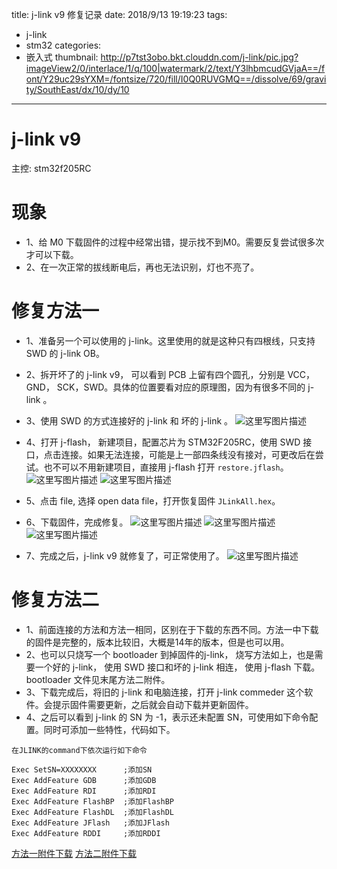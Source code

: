 title: j-link v9 修复记录
date: 2018/9/13 19:19:23
tags:
- j-link
- stm32
categories:
- 嵌入式
thumbnail:
http://p7tst3obo.bkt.clouddn.com/j-link/pic.jpg?imageView2/0/interlace/1/q/100|watermark/2/text/Y3lhbmcudGVjaA==/font/Y29uc29sYXM=/fontsize/720/fill/I0Q0RUVGMQ==/dissolve/69/gravity/SouthEast/dx/10/dy/10
---

# j-link v9
主控: stm32f205RC

# 现象
- 1、给 M0 下载固件的过程中经常出错，提示找不到M0。需要反复尝试很多次才可以下载。
- 2、在一次正常的拔线断电后，再也无法识别，灯也不亮了。

<!-- more -->

# 修复方法一
- 1、准备另一个可以使用的 j-link。这里使用的就是这种只有四根线，只支持 SWD 的 j-link OB。
- 2、拆开坏了的 j-link v9， 可以看到 PCB 上留有四个圆孔，分别是 VCC，GND， SCK，SWD。具体的位置要看对应的原理图，因为有很多不同的 j-link 。
- 3、使用 SWD 的方式连接好的 j-link 和 坏的 j-link 。
![这里写图片描述](http://p7tst3obo.bkt.clouddn.com/j-link/pic.jpg?imageView2/0/interlace/1/q/100|watermark/2/text/Y3lhbmcudGVjaA==/font/Y29uc29sYXM=/fontsize/720/fill/I0Q0RUVGMQ==/dissolve/69/gravity/SouthEast/dx/10/dy/10)

- 4、打开 j-flash， 新建项目，配置芯片为 STM32F205RC，使用 SWD 接口，点击连接。如果无法连接，可能是上一部四条线没有接对，可更改后在尝试。也不可以不用新建项目，直接用 j-flash 打开 `restore.jflash`。
![这里写图片描述](http://p7tst3obo.bkt.clouddn.com/j-link/new.png?imageView2/0/interlace/1/q/100|watermark/2/text/Y3lhbmcudGVjaA==/font/Y29uc29sYXM=/fontsize/720/fill/I0Q0RUVGMQ==/dissolve/69/gravity/SouthEast/dx/10/dy/10)
![这里写图片描述](http://p7tst3obo.bkt.clouddn.com/j-link/choose.png?imageView2/0/interlace/1/q/100|watermark/2/text/Y3lhbmcudGVjaA==/font/Y29uc29sYXM=/fontsize/720/fill/I0Q0RUVGMQ==/dissolve/69/gravity/SouthEast/dx/10/dy/10)

- 5、点击 file, 选择 open data file，打开恢复固件 `JLinkAll.hex`。

- 6、下载固件，完成修复。
![这里写图片描述](http://p7tst3obo.bkt.clouddn.com/j-link/program.png?imageView2/0/interlace/1/q/100|watermark/2/text/Y3lhbmcudGVjaA==/font/Y29uc29sYXM=/fontsize/720/fill/I0Q0RUVGMQ==/dissolve/69/gravity/SouthEast/dx/10/dy/10)
![这里写图片描述](http://p7tst3obo.bkt.clouddn.com/j-link/succ.png?imageView2/0/interlace/1/q/100|watermark/2/text/Y3lhbmcudGVjaA==/font/Y29uc29sYXM=/fontsize/720/fill/I0Q0RUVGMQ==/dissolve/69/gravity/SouthEast/dx/10/dy/10)
![这里写图片描述](http://p7tst3obo.bkt.clouddn.com/j-link/end.png?imageView2/0/interlace/1/q/100|watermark/2/text/Y3lhbmcudGVjaA==/font/Y29uc29sYXM=/fontsize/720/fill/I0Q0RUVGMQ==/dissolve/69/gravity/SouthEast/dx/10/dy/10)

- 7、完成之后，j-link v9 就修复了，可正常使用了。
![这里写图片描述](http://p7tst3obo.bkt.clouddn.com/j-link/download.png?imageView2/0/interlace/1/q/100|watermark/2/text/Y3lhbmcudGVjaA==/font/Y29uc29sYXM=/fontsize/720/fill/I0Q0RUVGMQ==/dissolve/69/gravity/SouthEast/dx/10/dy/10)

# 修复方法二
- 1、前面连接的方法和方法一相同，区别在于下载的东西不同。方法一中下载的固件是完整的，版本比较旧，大概是14年的版本，但是也可以用。
- 2、也可以只烧写一个 bootloader 到掉固件的j-link， 烧写方法如上，也是需要一个好的 j-link， 使用 SWD 接口和坏的 j-link 相连， 使用 j-flash 下载。bootloader 文件见末尾方法二附件。
- 3、下载完成后，将旧的 j-link 和电脑连接，打开 j-link commeder 这个软件。会提示固件需要更新，之后就会自动下载并更新固件。
- 4、之后可以看到 j-link 的 SN 为 -1，表示还未配置 SN，可使用如下命令配置。同时可添加一些特性，代码如下。
```
在JLINK的command下依次运行如下命令  

Exec SetSN=XXXXXXXX      ;添加SN
Exec AddFeature GDB      ;添加GDB
Exec AddFeature RDI      ;添加RDI
Exec AddFeature FlashBP  ;添加FlashBP  
Exec AddFeature FlashDL  ;添加FlashDL
Exec AddFeature JFlash   ;添加JFlash
Exec AddFeature RDDI     ;添加RDDI
```


[方法一附件下载](https://download.csdn.net/download/u011303443/10664113)
[方法二附件下载](https://download.csdn.net/download/u011303443/10666798)
